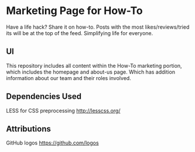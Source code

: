 # Marketing Page for How-To

Have a life hack? Share it on how-to. Posts with the most likes/reviews/tried its will be at the top of the feed. Simplifying life for everyone.

## UI 

This repository includes all content within the How-To marketing portion, which includes the homepage and about-us page. Which has addition information about our team and their roles involved.

## Dependencies Used

LESS for CSS preprocessing http://lesscss.org/

## Attributions

GitHub logos https://github.com/logos
